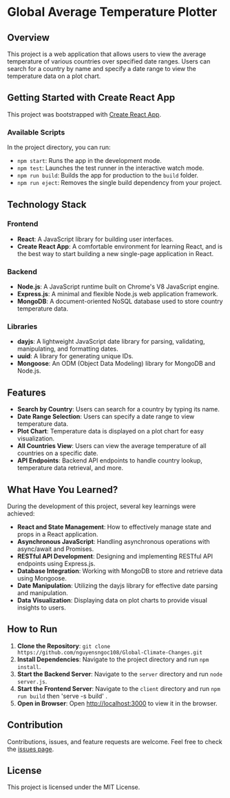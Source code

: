 # Global Average Temperature Plotter

## Overview
This project is a web application that allows users to view the average temperature of various countries over specified date ranges. Users can search for a country by name and specify a date range to view the temperature data on a plot chart.

## Getting Started with Create React App

This project was bootstrapped with [Create React App](https://github.com/facebook/create-react-app).

### Available Scripts

In the project directory, you can run:

- `npm start`: Runs the app in the development mode.
- `npm test`: Launches the test runner in the interactive watch mode.
- `npm run build`: Builds the app for production to the `build` folder.
- `npm run eject`: Removes the single build dependency from your project.

## Technology Stack

### Frontend
- **React**: A JavaScript library for building user interfaces.
- **Create React App**: A comfortable environment for learning React, and is the best way to start building a new single-page application in React.

### Backend
- **Node.js**: A JavaScript runtime built on Chrome's V8 JavaScript engine.
- **Express.js**: A minimal and flexible Node.js web application framework.
- **MongoDB**: A document-oriented NoSQL database used to store country temperature data.

### Libraries
- **dayjs**: A lightweight JavaScript date library for parsing, validating, manipulating, and formatting dates.
- **uuid**: A library for generating unique IDs.
- **Mongoose**: An ODM (Object Data Modeling) library for MongoDB and Node.js.

## Features

- **Search by Country**: Users can search for a country by typing its name.
- **Date Range Selection**: Users can specify a date range to view temperature data.
- **Plot Chart**: Temperature data is displayed on a plot chart for easy visualization.
- **All Countries View**: Users can view the average temperature of all countries on a specific date.
- **API Endpoints**: Backend API endpoints to handle country lookup, temperature data retrieval, and more.

## What Have You Learned?

During the development of this project, several key learnings were achieved:

- **React and State Management**: How to effectively manage state and props in a React application.
- **Asynchronous JavaScript**: Handling asynchronous operations with async/await and Promises.
- **RESTful API Development**: Designing and implementing RESTful API endpoints using Express.js.
- **Database Integration**: Working with MongoDB to store and retrieve data using Mongoose.
- **Date Manipulation**: Utilizing the dayjs library for effective date parsing and manipulation.
- **Data Visualization**: Displaying data on plot charts to provide visual insights to users.

## How to Run

1. **Clone the Repository**: `git clone https://github.com/nguyensngoc108/Global-Climate-Changes.git`
2. **Install Dependencies**: Navigate to the project directory and run `npm install`.
3. **Start the Backend Server**: Navigate to the `server` directory and run `node server.js`.
4. **Start the Frontend Server**: Navigate to the `client` directory and run `npm run build` then 'serve -s build' .
5. **Open in Browser**: Open [http://localhost:3000](http://localhost:3000) to view it in the browser.

## Contribution

Contributions, issues, and feature requests are welcome. Feel free to check the [issues page](https://github.com/nguyensngoc108/Global-Climate-Changes.git).

## License

This project is licensed under the MIT License.
